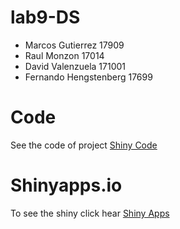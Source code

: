 # lab9-DS
- Marcos Gutierrez        17909
- Raul Monzon             17014
- David Valenzuela        171001
- Fernando Hengstenberg   17699

# Code
See the code of project [Shiny Code](https://github.com/rmonzon98/lab9-DS.git)

# Shinyapps.io
To see the shiny click hear [Shiny Apps](link)